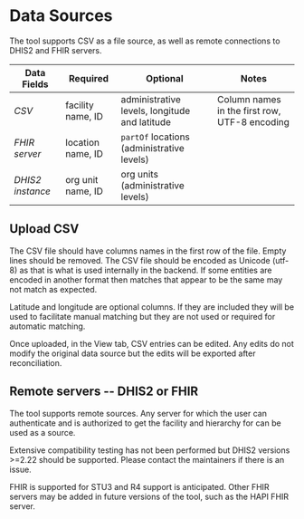 # Data Sources

The tool supports CSV as a file source, as well as remote connections to DHIS2 and FHIR servers.

Data Fields | Required | Optional | Notes |
--- | --- | --- | --- |
*CSV* | facility name, ID | administrative levels, longitude and latitude | Column names in the first row, UTF-8 encoding |
*FHIR server* | location name, ID | `partOf` locations (administrative levels) | |
*DHIS2 instance* | org unit name, ID | org units (administrative levels) | |

## Upload CSV

The CSV file should have columns names in the first row of the file. Empty lines should be removed. The CSV file should be encoded as Unicode (utf-8) as that is what is used internally in the backend. If some entities are encoded in another format then matches that appear to be the same may not match as expected.

Latitude and longitude are optional columns. If they are included they will be used to facilitate manual matching but they are not used or required for automatic matching.

Once uploaded, in the View tab, CSV entries can be edited. Any edits do not modify the original data source but the edits will be exported after reconciliation.

## Remote servers -- DHIS2 or FHIR

The tool supports remote sources. Any server for which the user can authenticate and is authorized to get the facility and hierarchy for can be used as a source.

Extensive compatibility testing has not been performed but DHIS2 versions >=2.22 should be supported. Please contact the maintainers if there is an issue.

FHIR is supported for STU3 and R4 support is anticipated. Other FHIR servers may be added in future versions of the tool, such as the  HAPI FHIR server.